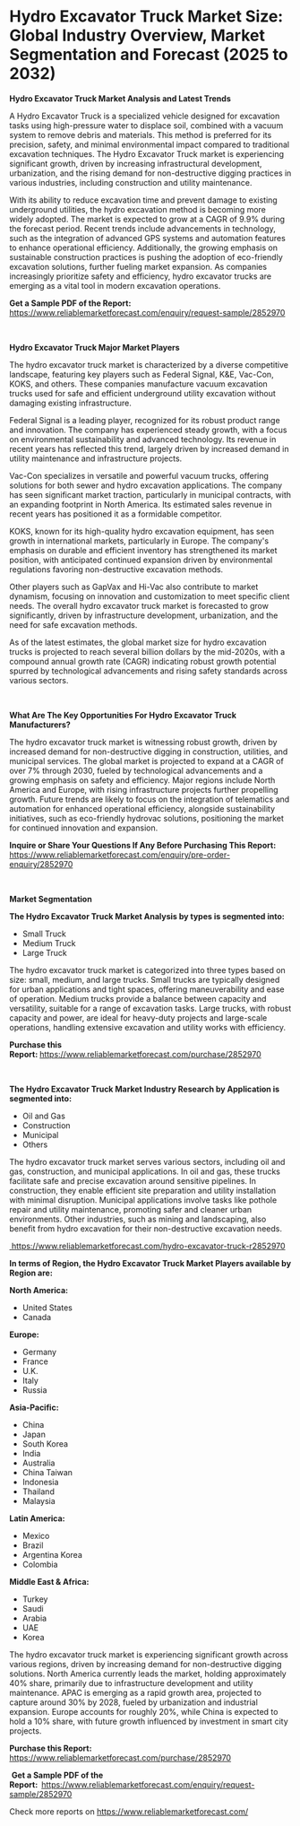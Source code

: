 <p><h1>Hydro Excavator Truck Market Size: Global Industry Overview, Market Segmentation and Forecast (2025 to 2032)</h1></p><p><strong>Hydro Excavator Truck Market Analysis and Latest Trends</strong></p>
<p><p>A Hydro Excavator Truck is a specialized vehicle designed for excavation tasks using high-pressure water to displace soil, combined with a vacuum system to remove debris and materials. This method is preferred for its precision, safety, and minimal environmental impact compared to traditional excavation techniques. The Hydro Excavator Truck market is experiencing significant growth, driven by increasing infrastructural development, urbanization, and the rising demand for non-destructive digging practices in various industries, including construction and utility maintenance.</p><p>With its ability to reduce excavation time and prevent damage to existing underground utilities, the hydro excavation method is becoming more widely adopted. The market is expected to grow at a CAGR of 9.9% during the forecast period. Recent trends include advancements in technology, such as the integration of advanced GPS systems and automation features to enhance operational efficiency. Additionally, the growing emphasis on sustainable construction practices is pushing the adoption of eco-friendly excavation solutions, further fueling market expansion. As companies increasingly prioritize safety and efficiency, hydro excavator trucks are emerging as a vital tool in modern excavation operations.</p></p>
<p><strong>Get a Sample PDF of the Report:&nbsp;</strong> <a href="https://www.reliablemarketforecast.com/enquiry/request-sample/2852970?utm_campaign=1766&utm_medium=2&utm_source=Github&utm_content=ia&utm_term=11032025&utm_id=hydro-excavator-truck">https://www.reliablemarketforecast.com/enquiry/request-sample/2852970</a></p>
<p>&nbsp;</p>
<p><strong>Hydro Excavator Truck Major Market Players</strong></p>
<p><p>The hydro excavator truck market is characterized by a diverse competitive landscape, featuring key players such as Federal Signal, K&E, Vac-Con, KOKS, and others. These companies manufacture vacuum excavation trucks used for safe and efficient underground utility excavation without damaging existing infrastructure.</p><p>Federal Signal is a leading player, recognized for its robust product range and innovation. The company has experienced steady growth, with a focus on environmental sustainability and advanced technology. Its revenue in recent years has reflected this trend, largely driven by increased demand in utility maintenance and infrastructure projects.</p><p>Vac-Con specializes in versatile and powerful vacuum trucks, offering solutions for both sewer and hydro excavation applications. The company has seen significant market traction, particularly in municipal contracts, with an expanding footprint in North America. Its estimated sales revenue in recent years has positioned it as a formidable competitor.</p><p>KOKS, known for its high-quality hydro excavation equipment, has seen growth in international markets, particularly in Europe. The company's emphasis on durable and efficient inventory has strengthened its market position, with anticipated continued expansion driven by environmental regulations favoring non-destructive excavation methods.</p><p>Other players such as GapVax and Hi-Vac also contribute to market dynamism, focusing on innovation and customization to meet specific client needs. The overall hydro excavator truck market is forecasted to grow significantly, driven by infrastructure development, urbanization, and the need for safe excavation methods. </p><p>As of the latest estimates, the global market size for hydro excavation trucks is projected to reach several billion dollars by the mid-2020s, with a compound annual growth rate (CAGR) indicating robust growth potential spurred by technological advancements and rising safety standards across various sectors.</p></p>
<p>&nbsp;</p>
<p><strong>What Are The Key Opportunities For Hydro Excavator Truck Manufacturers?</strong></p>
<p><p>The hydro excavator truck market is witnessing robust growth, driven by increased demand for non-destructive digging in construction, utilities, and municipal services. The global market is projected to expand at a CAGR of over 7% through 2030, fueled by technological advancements and a growing emphasis on safety and efficiency. Major regions include North America and Europe, with rising infrastructure projects further propelling growth. Future trends are likely to focus on the integration of telematics and automation for enhanced operational efficiency, alongside sustainability initiatives, such as eco-friendly hydrovac solutions, positioning the market for continued innovation and expansion.</p></p>
<p><strong>Inquire or Share Your Questions If Any Before Purchasing This Report:</strong> <a href="https://www.reliablemarketforecast.com/enquiry/pre-order-enquiry/2852970?utm_campaign=1766&utm_medium=2&utm_source=Github&utm_content=ia&utm_term=11032025&utm_id=hydro-excavator-truck">https://www.reliablemarketforecast.com/enquiry/pre-order-enquiry/2852970</a></p>
<p>&nbsp;</p>
<p><strong>Market Segmentation</strong></p>
<p><strong>The Hydro Excavator Truck Market Analysis by types is segmented into:</strong></p>
<p><ul><li>Small Truck</li><li>Medium Truck</li><li>Large Truck</li></ul></p>
<p><p>The hydro excavator truck market is categorized into three types based on size: small, medium, and large trucks. Small trucks are typically designed for urban applications and tight spaces, offering maneuverability and ease of operation. Medium trucks provide a balance between capacity and versatility, suitable for a range of excavation tasks. Large trucks, with robust capacity and power, are ideal for heavy-duty projects and large-scale operations, handling extensive excavation and utility works with efficiency.</p></p>
<p><strong>Purchase this Report:&nbsp;</strong><a href="https://www.reliablemarketforecast.com/purchase/2852970?utm_campaign=1766&utm_medium=2&utm_source=Github&utm_content=ia&utm_term=11032025&utm_id=hydro-excavator-truck">https://www.reliablemarketforecast.com/purchase/2852970</a></p>
<p>&nbsp;</p>
<p><strong>The Hydro Excavator Truck Market Industry Research by Application is segmented into:</strong></p>
<p><ul><li>Oil and Gas</li><li>Construction</li><li>Municipal</li><li>Others</li></ul></p>
<p><p>The hydro excavator truck market serves various sectors, including oil and gas, construction, and municipal applications. In oil and gas, these trucks facilitate safe and precise excavation around sensitive pipelines. In construction, they enable efficient site preparation and utility installation with minimal disruption. Municipal applications involve tasks like pothole repair and utility maintenance, promoting safer and cleaner urban environments. Other industries, such as mining and landscaping, also benefit from hydro excavation for their non-destructive excavation needs.</p></p>
<p><a href="https://www.reliablemarketforecast.com/hydro-excavator-truck-r2852970?utm_campaign=1766&utm_medium=2&utm_source=Github&utm_content=ia&utm_term=11032025&utm_id=hydro-excavator-truck">&nbsp;https://www.reliablemarketforecast.com/hydro-excavator-truck-r2852970</a></p>
<p><strong>In terms of Region, the Hydro Excavator Truck Market Players available by Region are:</strong></p>
<p>
    <p> <strong> North America: </strong>
        <ul>
            <li>United States</li>
            <li>Canada</li>
        </ul>
        </p> 
    <p> <strong> Europe: </strong>
        <ul>
            <li>Germany</li>
            <li>France</li>
            <li>U.K.</li>
            <li>Italy</li>
            <li>Russia</li>
        </ul>
        </p> 
    <p> <strong> Asia-Pacific: </strong>
        <ul>
            <li>China</li>
            <li>Japan</li>
            <li>South Korea</li>
            <li>India</li>
            <li>Australia</li>
            <li>China Taiwan</li>
            <li>Indonesia</li>
            <li>Thailand</li>
            <li>Malaysia</li>
        </ul>
        </p> 
    <p> <strong> Latin America: </strong>
        <ul>
            <li>Mexico</li>
            <li>Brazil</li>
            <li>Argentina Korea</li>
            <li>Colombia</li>
        </ul>
        </p> 
    <p> <strong> Middle East & Africa: </strong>
        <ul>
            <li>Turkey</li>
            <li>Saudi</li>
            <li>Arabia</li>
            <li>UAE</li>
            <li>Korea</li>
        </ul>
    </p>
    </p>
<p><p>The hydro excavator truck market is experiencing significant growth across various regions, driven by increasing demand for non-destructive digging solutions. North America currently leads the market, holding approximately 40% share, primarily due to infrastructure development and utility maintenance. APAC is emerging as a rapid growth area, projected to capture around 30% by 2028, fueled by urbanization and industrial expansion. Europe accounts for roughly 20%, while China is expected to hold a 10% share, with future growth influenced by investment in smart city projects.</p></p>
<p><strong>Purchase this Report: </strong><a href="https://www.reliablemarketforecast.com/purchase/2852970?utm_campaign=1766&utm_medium=2&utm_source=Github&utm_content=ia&utm_term=11032025&utm_id=hydro-excavator-truck">https://www.reliablemarketforecast.com/purchase/2852970</a></p>
<p>&nbsp;<strong>Get a Sample PDF of the Report:&nbsp;&nbsp;</strong><a href="https://www.reliablemarketforecast.com/enquiry/request-sample/2852970?utm_campaign=1766&utm_medium=2&utm_source=Github&utm_content=ia&utm_term=11032025&utm_id=hydro-excavator-truck">https://www.reliablemarketforecast.com/enquiry/request-sample/2852970</a></p>
<p><strong></strong></p>
<p>Check more reports on <a href="https://www.reliablemarketforecast.com/?utm_campaign=1766&utm_medium=2&utm_source=Github&utm_content=ia&utm_term=11032025&utm_id=hydro-excavator-truck">https://www.reliablemarketforecast.com/</a></p>